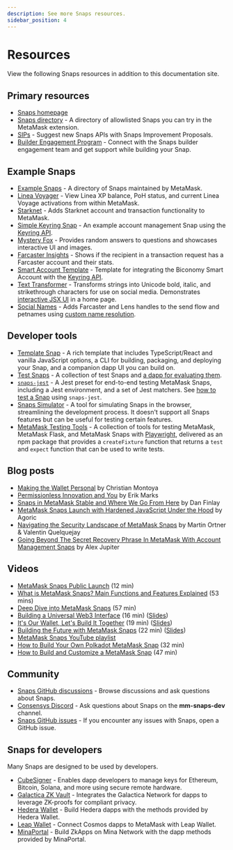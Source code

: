 ```yaml
---
description: See more Snaps resources.
sidebar_position: 4
---
```


# Resources

View the following Snaps resources in addition to this documentation site.

## Primary resources

- [Snaps homepage](https://metamask.io/snaps/)
- [Snaps directory](https://snaps.metamask.io/) - A directory of allowlisted 
  Snaps you can try in the MetaMask extension.
- [SIPs](https://github.com/MetaMask/SIPs) - Suggest new Snaps APIs with 
  Snaps Improvement Proposals.
- [Builder Engagement Program](https://go.metamask.io/snaps-builders) - 
  Connect with the Snaps builder engagement team and get support while building 
  your Snap.

## Example Snaps

- [Example Snaps](https://github.com/MetaMask/snaps/tree/main/packages/examples) - 
  A directory of Snaps maintained by MetaMask.
- [Linea Voyager](https://github.com/Consensys/linea-voyager-snap) - View Linea 
  XP balance, PoH status, and current Linea Voyage activations from within MetaMask.
- [Starknet](https://github.com/Consensys/starknet-snap) - Adds Starknet account 
  and transaction functionality to MetaMask.
- [Simple Keyring Snap](https://github.com/MetaMask/snap-simple-keyring) - An 
  example account management Snap using the [Keyring API](../reference/keyring-api/index.md).
- [Mystery Fox](https://github.com/Montoya/mystery-fox) - Provides random answers to 
  questions and showcases interactive UI and images.
- [Farcaster Insights](https://github.com/Montoya/farcaster-insights) - Shows if 
  the recipient in a transaction request has a Farcaster account and their stats.
- [Smart Account Template](https://github.com/bcnmy/smart-account-keyring-template) - 
  Template for integrating the Biconomy Smart Account with the 
  [Keyring API](../reference/keyring-api/index.md).
- [Text Transformer](https://github.com/Montoya/transformer-snap) - Transforms 
  strings into Unicode bold, italic, and strikethrough characters for use on social 
  media. Demonstrates [interactive JSX UI](../features/custom-ui/index.md) in a home page.
- [Social Names](https://github.com/Montoya/social-names-snap) - Adds Farcaster and 
  Lens handles to the send flow and petnames using 
  [custom name resolution](../features/custom-name-resolution.md).

## Developer tools

- [Template Snap](https://github.com/MetaMask/template-snap-monorepo) - A rich template that
  includes TypeScript/React and vanilla JavaScript options, a CLI for building, packaging, and
  deploying your Snap, and a companion dapp UI you can build on.
- [Test Snaps](https://github.com/MetaMask/snaps/tree/main/packages/test-snaps) - A collection of
  test Snaps and [a dapp for evaluating them](https://metamask.github.io/snaps/test-snaps/latest/).
- [`snaps-jest`](https://www.npmjs.com/package/@metamask/snaps-jest) - A Jest preset for end-to-end 
  testing MetaMask Snaps, including a Jest environment, and a set of Jest matchers.
  See [how to test a Snap](../how-to/test-a-snap.md) using `snaps-jest`.
- [Snaps Simulator](https://metamask.github.io/snaps/snaps-simulator/latest) - A tool for simulating
  Snaps in the browser, streamlining the development process. It doesn't support all Snaps features 
  but can be useful for testing certain features.
- [MetaMask Testing Tools](https://hugomrdias.github.io/metamask/) - A collection of tools for 
  testing MetaMask, MetaMask Flask, and MetaMask Snaps with [Playwright](https://playwright.dev/), 
  delivered as an npm package that provides a `createFixture` function that returns a `test` and 
  `expect` function that can be used to write tests.

## Blog posts

- [Making the Wallet Personal](https://thedefiant.io/making-the-wallet-personal) by Christian
  Montoya
- [Permissionless Innovation and You](https://metamask.io/news/latest/permissionless-innovation-and-you/)
  by Erik Marks
- [Snaps in MetaMask Stable and Where We Go From
  Here](https://metamask.io/news/latest/snaps-in-metamask-stable-and-where-we-go-from-here/) by Dan
  Finlay
- [MetaMask Snaps Launch with Hardened JavaScript Under the
  Hood](https://agoric.com/blog/announcements/metamask-snaps-launch-with-hardened-javascript-under-the-hood) 
  by Agoric
- [Navigating the Security Landscape of MetaMask Snaps](https://metamask.io/news/developers/navigating-the-security-landscape-of-metamask-snaps/)
  by Martin Ortner & Valentin Quelquejay
- [Going Beyond The Secret Recovery Phrase In MetaMask With Account Management Snaps](https://metamask.io/news/latest/going-beyond-the-secret-recovery-phrase-in-metamask-with-account-management/) by Alex Jupiter

## Videos

- [MetaMask Snaps Public Launch](https://www.youtube.com/watch?v=cbkjbYd71OY) (12 min)
- [What is MetaMask Snaps? Main Functions and Features Explained](https://www.youtube.com/watch?v=Dlw9yLpEm7E) (53 mins)
- [Deep Dive into MetaMask Snaps](https://www.youtube.com/watch?v=qXEBqamnv5w) (57 min)
- [Building a Universal Web3 Interface](https://vimeo.com/864943019)
  (16 min) ([Slides](https://docs.google.com/presentation/d/1pnx6JdpFaj6LsW3B89jqumYgmHvirOE2H-_2S1ggRvY/edit?usp=sharing))
- [It's Our Wallet, Let's Build It Together](https://www.youtube.com/watch?v=G6qunL2gnjE) (19 min)
  ([Slides](https://docs.google.com/presentation/d/1ZjhYF-3mwGmsFdcbDgqgFR6t3YIab4_Hk3dRAWjvSQg/edit?usp=sharing))
- [Building the Future with MetaMask Snaps](https://www.youtube.com/watch?v=iE8CGzadKZ8&t=288s) (22 min)
  ([Slides](https://docs.google.com/presentation/d/1LG8MqRrbb9qSg4m8ZjJXPQFccb9YPc-6387hSNpscpY/edit?usp=sharing))
- [MetaMask Snaps YouTube playlist](https://www.youtube.com/playlist?list=PLJ8kQp5OiaEM6ad6mC1NmJCGJSZm7cBfI)
- [How to Build Your Own Polkadot MetaMask Snap](https://www.youtube.com/watch?v=vyb1wVFahvM) (32 min)
- [How to Build and Customize a MetaMask Snap](https://www.youtube.com/watch?v=4bt8udi7po0) (47 min)

## Community

- [Snaps GitHub discussions](https://github.com/MetaMask/snaps/discussions) - Browse 
  discussions and ask questions about Snaps.
- [Consensys Discord](https://discord.gg/consensys) - Ask questions about Snaps on 
  the **mm-snaps-dev** channel.
- [Snaps GitHub issues](https://github.com/MetaMask/snaps/issues) - If you encounter 
  any issues with Snaps, open a GitHub issue.

## Snaps for developers

Many Snaps are designed to be used by developers.

- [CubeSigner](https://cubist.dev/cubesigner-snap-hardware-backed-key-management-for-metamask-developers) - 
  Enables dapp developers to manage keys for Ethereum, Bitcoin, Solana, and more using 
  secure remote hardware.
- [Galactica ZK Vault](https://docs.galactica.com/galactica-developer-documentation) - 
  Integrates the Galactica Network for dapps to leverage ZK-proofs for compliant privacy.
- [Hedera Wallet](https://docs.tuum.tech/hedera-wallet-snap) - Build Hedera dapps with 
  the methods provided by Hedera Wallet.
- [Leap Wallet](https://docs.leapwallet.io/cosmos/leap-metamask-snap/integrating-snaps) - 
  Connect Cosmos dapps to MetaMask with Leap Wallet.
- [MinaPortal](https://github.com/sotatek-dev/mina-snap/tree/master/packages/snap#methods) - 
  Build ZkApps on Mina Network with the dapp methods provided by MinaPortal.
